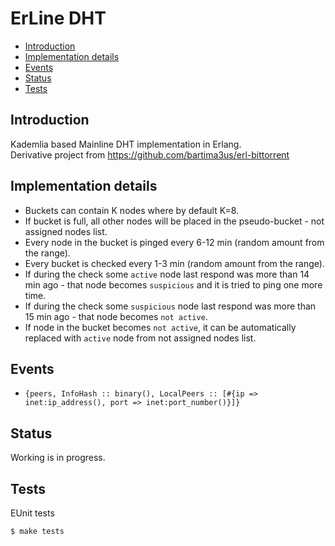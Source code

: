 ErLine DHT
=====

- [Introduction](#introduction)
- [Implementation details](#implementation_details)
- [Events](#events)
- [Status](#status)
- [Tests](#tests)

## <a name="introduction">Introduction</a> ##

Kademlia based Mainline DHT implementation in Erlang.<br/>
Derivative project from https://github.com/bartima3us/erl-bittorrent

## <a name="implementation_details">Implementation details</a> ##

* Buckets can contain K nodes where by default K=8.
* If bucket is full, all other nodes will be placed in the pseudo-bucket - not assigned nodes list.
* Every node in the bucket is pinged every 6-12 min (random amount from the range).
* Every bucket is checked every 1-3 min (random amount from the range).
* If during the check some `active` node last respond was more than 14 min ago - that node becomes `suspicious` and it is tried to ping one more time.
* If during the check some `suspicious` node last respond was more than 15 min ago - that node becomes `not active`.
* If node in the bucket becomes `not active`, it can be automatically replaced with `active` node from not assigned nodes list.

## <a name="events">Events</a> ##

* ```{peers, InfoHash :: binary(), LocalPeers :: [#{ip => inet:ip_address(), port => inet:port_number()}]}```

## <a name="status">Status</a> ##

Working is in progress.

## <a name="tests">Tests</a> ##

EUnit tests
```
$ make tests
```
